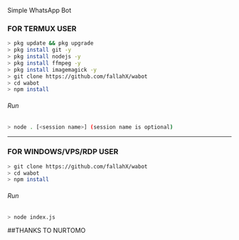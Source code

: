 
Simple WhatsApp Bot

### FOR TERMUX USER
```bash
> pkg update && pkg upgrade
> pkg install git -y
> pkg install nodejs -y
> pkg install ffmpeg -y
> pkg install imagemagick -y
> git clone https://github.com/fallahX/wabot
> cd wabot
> npm install
```
###### Run
```bash
> node . [<session name>] (session name is optional)
```

---------

### FOR WINDOWS/VPS/RDP USER
```bash
> git clone https://github.com/fallahX/wabot
> cd wabot
> npm install
```
###### Run
```bash
> node index.js
```
##THANKS TO NURTOMO
